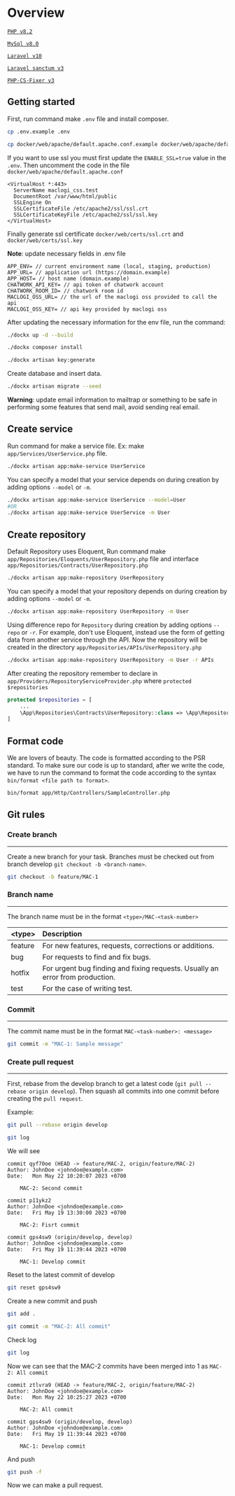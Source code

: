 # Overview

[`PHP v8.2`](https://php.net)

[`MySql v8.0`](https://github.com/laravel/sanctum)

[`Laravel v10`](https://github.com/laravel/laravel)

[`Laravel sanctum v3`](https://github.com/laravel/sanctum)

[`PHP-CS-Fixer v3`](https://github.com/PHP-CS-Fixer/PHP-CS-Fixer)

## Getting started

First, run command make `.env` file and install composer.

```bash
cp .env.example .env
```

```bash
cp docker/web/apache/default.apache.conf.example docker/web/apache/default.apache.conf
```

If you want to use ssl you must first update the `ENABLE_SSL=true` value in the `.env`. Then uncomment the code in the file `docker/web/apache/default.apache.conf`

```text
<VirtualHost *:443>
  ServerName maclogi_css.test
  DocumentRoot /var/www/html/public
  SSLEngine On
  SSLCertificateFile /etc/apache2/ssl/ssl.crt
  SSLCertificateKeyFile /etc/apache2/ssl/ssl.key
</VirtualHost>
```

Finally generate ssl certificate `docker/web/certs/ssl.crt` and `docker/web/certs/ssl.key`

**Note**: update necessary fields in .env file

```text
APP_ENV= // current environment name (local, staging, production)
APP_URL= // application url (https://domain.example)
APP_HOST= // host name (domain.example)
CHATWORK_API_KEY= // api token of chatwork account
CHATWORK_ROOM_ID= // chatwork room id
MACLOGI_OSS_URL= // the url of the maclogi oss provided to call the api
MACLOGI_OSS_KEY= // api key provided by maclogi oss
```

After updating the necessary information for the env file, run the command:

```bash
./dockx up -d --build
```

```bash
./dockx composer install
```

```bash
./dockx artisan key:generate
```

Create database and insert data.

```bash
./dockx artisan migrate --seed
```

**Warning**: update email information to mailtrap or something to be safe in performing some features that send mail, avoid sending real email.

## Create service

Run command for make a service file. Ex: make `app/Services/UserService.php` file.

```bash
./dockx artisan app:make-service UserService
```

You can specify a model that your service depends on during creation by adding options `--model` or `-m`.

```bash
./dockx artisan app:make-service UserService --model=User
#OR
./dockx artisan app:make-service UserService -m User
```

## Create repository

Default Repository uses Eloquent, Run command make `app/Repositories/Eloquents/UserRepository.php` file
and interface `app/Repositories/Contracts/UserRepository.php`

```bash
./dockx artisan app:make-repository UserRepository
```

You can specify a model that your repository depends on during creation by adding options `--model` or `-m`.

```bash
./dockx artisan app:make-repository UserRepository -m User
```

Using difference repo for `Repository` during creation by adding options `--repo` or `-r`. For example, don't use Eloquent,
instead use the form of getting data from another service through the API. Now the repository will be created in the directory
`app/Repositories/APIs/UserRepository.php`

```bash
./dockx artisan app:make-repository UserRepository -m User -r APIs
```

After creating the repository remember to declare in `app/Providers/RepositoryServiceProvider.php` where `protected $repositories`

```php
protected $repositories = [
    ...
    \App\Repositories\Contracts\UserRepository::class => \App\Repositories\Eloquents\UserRepository::class,
]
```

## Format code

We are lovers of beauty. The code is formatted according to the PSR standard. To make sure our code is up to standard,
after we write the code, we have to run the command to format the code according to the syntax
`bin/format <file path to format>`.

```bash
bin/format app/Http/Controllers/SampleController.php
```

## Git rules

### Create branch

---

Create a new branch for your task. Branches must be checked out from branch develop `git checkout -b <branch-name>`.

```bash
git checkout -b feature/MAC-1
```

### Branch name

---

The branch name must be in the format `<type>/MAC-<task-number>`

| &lt;type&gt;| Description                                                                   |
| :---------- | :---------------------------------------------------------------------------- |
| feature     | For new features, requests, corrections or additions.                         |
| bug         | For requests to find and fix bugs.                                            |
| hotfix      | For urgent bug finding and fixing requests. Usually an error from production. |
| test        | For the case of writing test.                                                 |

### Commit

---

The commit name must be in the format `MAC-<task-number>: <message>`

```bash
git commit -m "MAC-1: Sample message"
```

### Create pull request

---

First, rebase from the develop branch to get a latest code (`git pull --rebase origin develop`).
Then squash all commits into one commit before creating the `pull request`.

Example:

```bash
git pull --rebase origin develop
```

```bash
git log
```

We will see

```log
commit qyf70oe (HEAD -> feature/MAC-2, origin/feature/MAC-2)
Author: JohnDoe <johndoe@example.com>
Date:   Mon May 22 10:20:07 2023 +0700

    MAC-2: Second commit

commit p11ykz2
Author: JohnDoe <johndoe@example.com>
Date:   Fri May 19 13:30:00 2023 +0700

    MAC-2: Fisrt commit

commit gps4sw9 (origin/develop, develop)
Author: JohnDoe <johndoe@example.com>
Date:   Fri May 19 11:39:44 2023 +0700

    MAC-1: Develop commit
```

Reset to the latest commit of develop

```bash
git reset gps4sw9
```

Create a new commit and push

```bash
git add .
```

```bash
git commit -m "MAC-2: All commit"
```

Check log

```bash
git log
```

Now we can see that the MAC-2 commits have been merged into 1 as `MAC-2: All commit`

```log
commit ztlvra9 (HEAD -> feature/MAC-2, origin/feature/MAC-2)
Author: JohnDoe <johndoe@example.com>
Date:   Mon May 22 10:25:27 2023 +0700

    MAC-2: All commit

commit gps4sw9 (origin/develop, develop)
Author: JohnDoe <johndoe@example.com>
Date:   Fri May 19 11:39:44 2023 +0700

    MAC-1: Develop commit
```

And push

```bash
git push -f
```

Now we can make a pull request.
